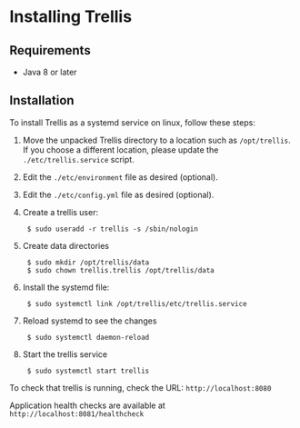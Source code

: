 # Installing Trellis

## Requirements

  * Java 8 or later

## Installation

To install Trellis as a systemd service on linux, follow these steps:

1. Move the unpacked Trellis directory to a location such as `/opt/trellis`.
   If you choose a different location, please update the `./etc/trellis.service` script.

2. Edit the `./etc/environment` file as desired (optional).

3. Edit the `./etc/config.yml` file as desired (optional).

4. Create a trellis user:

        $ sudo useradd -r trellis -s /sbin/nologin

5. Create data directories

        $ sudo mkdir /opt/trellis/data
        $ sudo chown trellis.trellis /opt/trellis/data

6. Install the systemd file:

        $ sudo systemctl link /opt/trellis/etc/trellis.service

7. Reload systemd to see the changes

        $ sudo systemctl daemon-reload

8. Start the trellis service

        $ sudo systemctl start trellis

To check that trellis is running, check the URL: `http://localhost:8080`

Application health checks are available at `http://localhost:8081/healthcheck`
